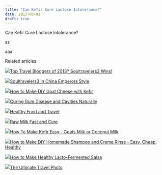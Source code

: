 ```yaml
---
title: "Can Kefir Cure Lactose Intolerance?"
date: 2013-06-02
draft: true
---
```


  
Can Kefir Cure Lactose Intolerance?  
  
  
  
  

<!--more--> ss  
  
  
aaa  

Related articles

[![](http://i.zemanta.com/135568483_80_80.jpg)](http://soultravelers3new.local/2013/01/top-travel-bloggers-of-2013-soultravelers3-wins-.html)[Top Travel Bloggers of 2013? Soultravelers3 Wins!](http://soultravelers3new.local/2013/01/top-travel-bloggers-of-2013-soultravelers3-wins-.html)

[![](http://i.zemanta.com/130189927_80_80.jpg)](http://soultravelers3new.local/2012/12/soultravelers3-in-china-emperors-style.html)[Soultravelers3 in China Emperors Style](http://soultravelers3new.local/2012/12/soultravelers3-in-china-emperors-style.html)

[![](http://i.zemanta.com/143441271_80_80.jpg)](http://soultravelers3new.local/2013/02/how-to-make-diy-goat-cheese-with-kefir.html)[How to Make DIY Goat Cheese with Kefir](http://soultravelers3new.local/2013/02/how-to-make-diy-goat-cheese-with-kefir.html)

[![](http://i.zemanta.com/154024597_80_80.jpg)](http://soultravelers3new.local/2013/03/curing-gum-disease-and-cavities-naturally.html)[Curing Gum Disease and Cavities Naturally](http://soultravelers3new.local/2013/03/curing-gum-disease-and-cavities-naturally.html)

[![](http://i.zemanta.com/92033338_80_80.jpg)](http://soultravelers3new.local/2012/06/healthy-food-and-travel.html)[Healthy Food and Travel](http://soultravelers3new.local/2012/06/healthy-food-and-travel.html)

[![](http://i.zemanta.com/159260770_80_80.jpg)](http://soultravelers3new.local/2013/04/raw-milk-fast-and-cure.html)[Raw Milk Fast and Cure](http://soultravelers3new.local/2013/04/raw-milk-fast-and-cure.html)

[![](http://i.zemanta.com/100812762_80_80.jpg)](http://soultravelers3new.local/2012/07/-how-to-make-kefir-easy-goats-milk-or-coconut-milk.html)[How To Make Kefir Easy - Goats Milk or Coconut Milk](http://soultravelers3new.local/2012/07/-how-to-make-kefir-easy-goats-milk-or-coconut-milk.html)

[![](http://i.zemanta.com/114817233_80_80.jpg)](http://soultravelers3new.local/2012/09/how-to-make-diy-homemade-shampoo-and-creme-rinse-easy-cheap-healthy.html)[How to Make DIY Homemade Shampoo and Creme Rinse - Easy, Cheap, Healthy](http://soultravelers3new.local/2012/09/how-to-make-diy-homemade-shampoo-and-creme-rinse-easy-cheap-healthy.html)

[![](http://i.zemanta.com/113883274_80_80.jpg)](http://soultravelers3new.local/2012/09/how-to-make-healthy-lacto-fermented-salsa.html)[How to Make Healthy Lacto-Fermented Salsa](http://soultravelers3new.local/2012/09/how-to-make-healthy-lacto-fermented-salsa.html)

[![](http://i.zemanta.com/130738046_80_80.jpg)](http://soultravelers3new.local/2012/12/the-ultimate-travel-photo.html)[The Ultimate Travel Photo](http://soultravelers3new.local/2012/12/the-ultimate-travel-photo.html)
